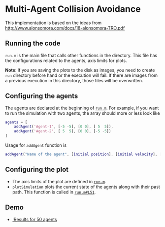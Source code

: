 # Multi-Agent Collision Avoidance

This implementation is based on the ideas from http://www.alonsomora.com/docs/18-alonsomora-TRO.pdf

## Running the code

`run.m` is the main file that calls other functions in the directory. This file has the configurations related to the agents, axis limits for plots.

**Note**: If you are saving the plots to the disk as images, you need to create `run` directory before hand or the execution will fail. If there are images from a previous execution in this directory, those files will be overwritten.

## Configuring the agents

The agents are declared at the beginning of [`run.m`](run.m#L8). For example, if you want to run the simulation with two agents, the array should more or less look like

```matlab
agents = [
    addAgent('Agent-1', [-5 -5], [0 0], [ 5  5]),
    addAgent('Agent-2', [ 5  5], [0 0], [-5 -5])
]
```

Usage for `addAgent` function is

```matlab
addAgent("Name of the agent", [initial position], [initial velocity], [goal position])
```

## Configuring the plot

- The axis limits of the plot are defined in [`run.m`](run.m#L14).
- `plotSimulation` plots the current state of the agents along with their past path. This function is called in [`run.m#L51`](run.m#L51).

## Demo
- [!Results for 50 agents](/demo/50agents.mp4)

